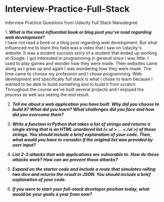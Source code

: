 # Interview-Practice-Full-Stack
Interview Practice Questions from Udacity Full Stack Nanodegree

1.<i><b> What is the most influential book or blog post you’ve read regarding web development?</b></i><br>
  I have not read a book or a blog post regarding web development. But what influenced me to learn this field was a video that I saw on Udacity's website. It was a student success story of a student that ended up working at Google.
  I got interested in programming in general since I was little. I used to play games and wonder how they were made. Then websites came along as I grew up and again I was wondering how they were made. The time came to choose my profession and I chose programming. Web development and specifically full stack is what I chose to learn because I wanted to be able to build something and to build it from scratch. Throughout the course we've built several projects and I enjoyed the process as well ass seeing the end result.

2. <i><b>Tell me about a web application you have built. Why did you choose to build it? What did you learn? What challenges did you face and how did you overcome them?</b></i><br>

3. <i><b>Write a function in Python that takes a list of strings and returns a single string that is an HTML unordered list (< ul > ... < /ul >) of those strings. You should include a brief explanation of your code. Then, what would you have to consider if the original list was provided by user input?</b></i>
  
4. <i><b>List 2-3 attacks that web applications are vulnerable to. How do these attacks work? How can we prevent those attacks? </b></i><br>

5. <i><b>Expand on the starter code and include a route that simulates rolling two dice and returns the result in JSON. You should include a brief explanation of your code.</b></i>

6. <i><b>If you were to start your full-stack developer position today, what would be your goals a year from now?</b></i><br>
